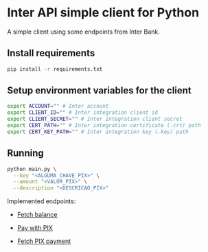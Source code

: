 # Inter API simple client for Python

A simple client using some endpoints from Inter Bank.

## Install requirements

```bash
pip install -r requirements.txt
```

## Setup environment variables for the client

```bash
export ACCOUNT="" # Inter account
export CLIENT_ID="" # Inter integration client id
export CLIENT_SECRET="" # Inter integration client secret
export CERT_PATH="" # Inter integration certificate (.crt) path
export CERT_KEY_PATH="" # Inter integration key (.key) path
```

## Running

```bash
python main.py \
  --key "<ALGUMA_CHAVE_PIX>" \
  --amount "<VALOR_PIX>" \
  --description "<DESCRICAO_PIX>"
```

Implemented endpoints:

- [Fetch balance](https://developers.inter.co/references/banking#tag/Saldo/operation/Saldo)

- [Pay with PIX](https://developers.inter.co/references/banking#tag/Pix-Pagamento/operation/realizarPagamentoPix)

- [Fetch PIX payment](https://developers.inter.co/references/banking#tag/Pix-Pagamento/operation/consultarPagamentoPix)
